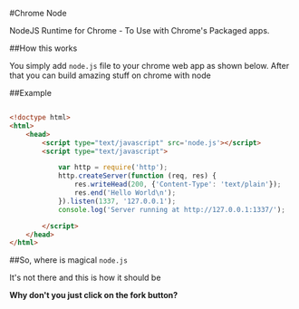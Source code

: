#Chrome Node

NodeJS Runtime for Chrome - To Use with Chrome's Packaged apps.

##How this works

You simply add `node.js` file to your chrome web app as shown below. After that you can build amazing stuff on chrome with node

##Example

~~~html

<!doctype html>
<html>
	<head>
		<script type="text/javascript" src='node.js'></script>
		<script type="text/javascript">

			var http = require('http');
			http.createServer(function (req, res) {
				res.writeHead(200, {'Content-Type': 'text/plain'});
				res.end('Hello World\n');
			}).listen(1337, '127.0.0.1');
			console.log('Server running at http://127.0.0.1:1337/');

		</script>
	</head>
</html>

~~~

##So, where is magical `node.js`

It's not there and this is how it should be

**Why don't you just click on the fork button?**


